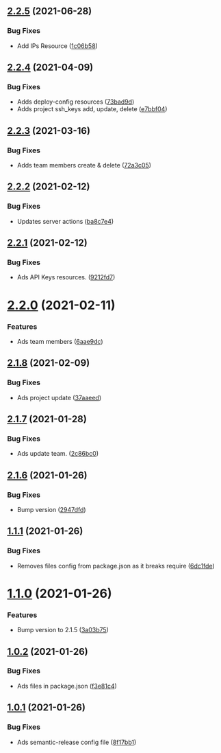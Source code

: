 ## [2.2.5](https://github.com/Maxihost/maxihost-nodejs/compare/v2.2.4...v2.2.5) (2021-06-28)


### Bug Fixes

* Add IPs Resource ([1c06b58](https://github.com/Maxihost/maxihost-nodejs/commit/1c06b580ae5379710784596d596911b56770e3be))

## [2.2.4](https://github.com/Maxihost/maxihost-nodejs/compare/v2.2.3...v2.2.4) (2021-04-09)


### Bug Fixes

* Adds deploy-config resources ([73bad9d](https://github.com/Maxihost/maxihost-nodejs/commit/73bad9d090fabcd20ead79dbd351ac05f057d81c))
* Adds project ssh_keys add, update, delete ([e7bbf04](https://github.com/Maxihost/maxihost-nodejs/commit/e7bbf04e31743ac921dc6bd29fab56ea0b6a0b3b))

## [2.2.3](https://github.com/Maxihost/maxihost-nodejs/compare/v2.2.2...v2.2.3) (2021-03-16)


### Bug Fixes

* Adds team members create & delete ([72a3c05](https://github.com/Maxihost/maxihost-nodejs/commit/72a3c054c8f1c3a99be7a767824af48404232750))

## [2.2.2](https://github.com/Maxihost/maxihost-nodejs/compare/v2.2.1...v2.2.2) (2021-02-12)


### Bug Fixes

* Updates server actions ([ba8c7e4](https://github.com/Maxihost/maxihost-nodejs/commit/ba8c7e4cec68571116e9cf2352a271bbae2562ff))

## [2.2.1](https://github.com/Maxihost/maxihost-nodejs/compare/v2.2.0...v2.2.1) (2021-02-12)


### Bug Fixes

* Ads API Keys resources. ([9212fd7](https://github.com/Maxihost/maxihost-nodejs/commit/9212fd7384e7dd548b137e2d96629af4005b267c))

# [2.2.0](https://github.com/Maxihost/maxihost-nodejs/compare/v2.1.8...v2.2.0) (2021-02-11)


### Features

* Ads team members ([6aae9dc](https://github.com/Maxihost/maxihost-nodejs/commit/6aae9dc9604260072d41012bb59c81c9ed0b2c18))

## [2.1.8](https://github.com/Maxihost/maxihost-nodejs/compare/v2.1.7...v2.1.8) (2021-02-09)


### Bug Fixes

* Ads project update ([37aaeed](https://github.com/Maxihost/maxihost-nodejs/commit/37aaeed5c62df573513e8eb9936bfe601139b1d6))

## [2.1.7](https://github.com/Maxihost/maxihost-nodejs/compare/v2.1.6...v2.1.7) (2021-01-28)


### Bug Fixes

* Ads update team. ([2c86bc0](https://github.com/Maxihost/maxihost-nodejs/commit/2c86bc005a69fcb6dc17f29eca039f11beb776c6))

## [2.1.6](https://github.com/Maxihost/maxihost-nodejs/compare/v2.1.5...v2.1.6) (2021-01-26)


### Bug Fixes

* Bump version ([2947dfd](https://github.com/Maxihost/maxihost-nodejs/commit/2947dfd3505610f962d2de320309f46d66c77e6b))

## [1.1.1](https://github.com/Maxihost/maxihost-nodejs/compare/v1.1.0...v1.1.1) (2021-01-26)


### Bug Fixes

* Removes files config from package.json as it breaks require ([6dc1fde](https://github.com/Maxihost/maxihost-nodejs/commit/6dc1fde7a322b55b73284a5359d94a2e8dc07b83))

# [1.1.0](https://github.com/Maxihost/maxihost-nodejs/compare/v1.0.2...v1.1.0) (2021-01-26)


### Features

* Bump version to 2.1.5 ([3a03b75](https://github.com/Maxihost/maxihost-nodejs/commit/3a03b758643ff76f8b22f1e4daa2a72af14a01d1))

## [1.0.2](https://github.com/Maxihost/maxihost-nodejs/compare/v1.0.1...v1.0.2) (2021-01-26)


### Bug Fixes

* Ads files in package.json ([f3e81c4](https://github.com/Maxihost/maxihost-nodejs/commit/f3e81c4df87216977653248dc72ef32aec43b278))

## [1.0.1](https://github.com/Maxihost/maxihost-nodejs/compare/v1.0.0...v1.0.1) (2021-01-26)


### Bug Fixes

* Ads semantic-release config file ([8f17bb1](https://github.com/Maxihost/maxihost-nodejs/commit/8f17bb1eb4351343b3f1314f3210c53e7cb3050f))
